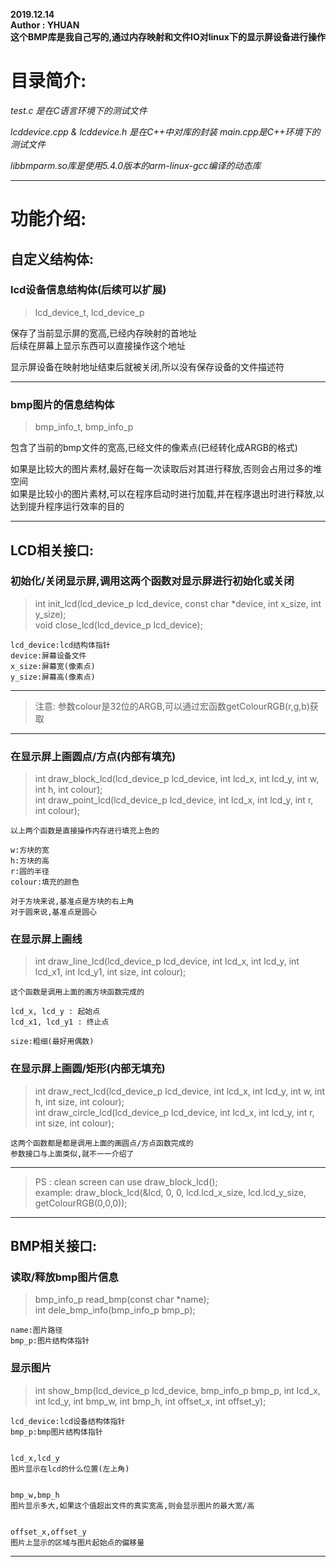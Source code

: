**2019.12.14**  
**Author : YHUAN**  
**这个BMP库是我自己写的,通过内存映射和文件IO对linux下的显示屏设备进行操作**  

# 目录简介:

*test.c 是在C语言环境下的测试文件*

*lcddevice.cpp & lcddevice.h 是在C++中对库的封装*
*main.cpp是C++环境下的测试文件*

*libbmparm.so库是使用5.4.0版本的arm-linux-gcc编译的动态库*


---


# 功能介绍:


## 自定义结构体:


### lcd设备信息结构体(后续可以扩展)
> lcd_device_t, lcd_device_p  

保存了当前显示屏的宽高,已经内存映射的首地址  
后续在屏幕上显示东西可以直接操作这个地址  

显示屏设备在映射地址结束后就被关闭,所以没有保存设备的文件描述符  

---

### bmp图片的信息结构体
> bmp_info_t, bmp_info_p  

包含了当前的bmp文件的宽高,已经文件的像素点(已经转化成ARGB的格式)  

如果是比较大的图片素材,最好在每一次读取后对其进行释放,否则会占用过多的堆空间  
如果是比较小的图片素材,可以在程序启动时进行加载,并在程序退出时进行释放,以达到提升程序运行效率的目的  


---

## LCD相关接口:


### 初始化/关闭显示屏,调用这两个函数对显示屏进行初始化或关闭
> int init_lcd(lcd_device_p lcd_device, const char *device, int x_size, int y_size);  
> void close_lcd(lcd_device_p lcd_device);  

	lcd_device:lcd结构体指针
	device:屏幕设备文件
	x_size:屏幕宽(像素点)
	y_size:屏幕高(像素点)

---

> 注意: 参数colour是32位的ARGB,可以通过宏函数getColourRGB(r,g,b)获取  

---


### 在显示屏上画圆点/方点(内部有填充)  
> int draw_block_lcd(lcd_device_p lcd_device, int lcd_x, int lcd_y, int w, int h, int colour);  
> int draw_point_lcd(lcd_device_p lcd_device, int lcd_x, int lcd_y, int r, int colour);  

	以上两个函数是直接操作内存进行填充上色的  

	w:方块的宽  
	h:方块的高  
	r:圆的半径  
	colour:填充的颜色  

	对于方块来说,基准点是方块的右上角  
	对于圆来说,基准点是圆心  


### 在显示屏上画线  
> int draw_line_lcd(lcd_device_p lcd_device, int lcd_x, int lcd_y, int lcd_x1, int lcd_y1, int size, int colour);  

	这个函数是调用上面的画方块函数完成的  

	lcd_x, lcd_y : 起始点  
	lcd_x1, lcd_y1 : 终止点  

	size:粗细(最好用偶数)  


### 在显示屏上画圆/矩形(内部无填充)
> int draw_rect_lcd(lcd_device_p lcd_device, int lcd_x, int lcd_y, int w, int h, int size, int colour);  
> int draw_circle_lcd(lcd_device_p lcd_device, int lcd_x, int lcd_y, int r, int size, int colour);  

	这两个函数都是都是调用上面的画圆点/方点函数完成的  
	参数接口与上面类似,就不一一介绍了  

---

> PS : clean screen can use draw_block_lcd();  
> example: draw_block_lcd(&lcd, 0, 0, lcd.lcd_x_size, lcd.lcd_y_size, getColourRGB(0,0,0));  

---


## BMP相关接口:

### 读取/释放bmp图片信息
> bmp_info_p read_bmp(const char *name);  
> int dele_bmp_info(bmp_info_p bmp_p);  

	name:图片路径
	bmp_p:图片结构体指针

### 显示图片
> int show_bmp(lcd_device_p lcd_device, bmp_info_p bmp_p, int lcd_x, int lcd_y, int bmp_w, int bmp_h, int offset_x, int offset_y);  

	lcd_device:lcd设备结构体指针  
	bmp_p:bmp图片结构体指针  


	lcd_x,lcd_y  
	图片显示在lcd的什么位置(左上角)  


	bmp_w,bmp_h  
	图片显示多大,如果这个值超出文件的真实宽高,则会显示图片的最大宽/高  


	offset_x,offset_y  
	图片上显示的区域与图片起始点的偏移量  


---  

